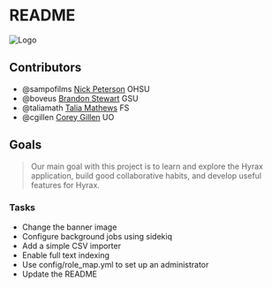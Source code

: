 # README

![Logo](https://raw.githubusercontent.com/samvera/hyrax/gh-pages/assets/images/hyrax_logo_horizontal_white_background.png)

## Contributors

* @sampofilms [Nick Peterson](https://github.com/sampofilms) OHSU
* @boveus [Brandon Stewart](https://github.com/boveus) GSU
* @taliamath [Talia Mathews](https://github.com/taliamath) FS
* @cgillen [Corey Gillen](https://github.com/cgillen) UO

## Goals

> Our main goal with this project is to learn and explore the Hyrax application, build good collaborative habits, and develop useful features for Hyrax.

### Tasks

* Change the banner image
* Configure background jobs using sidekiq
* Add a simple CSV importer
* Enable full text indexing
* Use config/role_map.yml to set up an administrator
* Update the README

